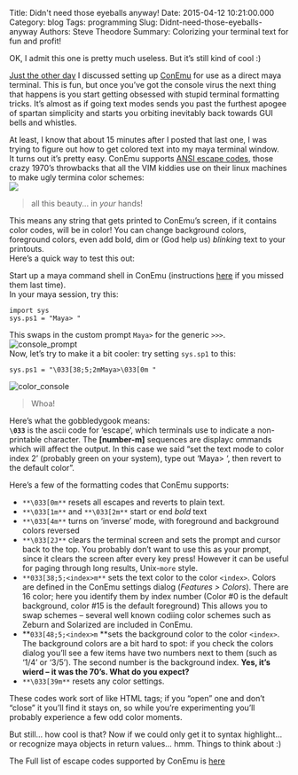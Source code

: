 Title: Didn't need those eyeballs anyway!
Date: 2015-04-12 10:21:00.000
Category: blog
Tags: programming
Slug: Didnt-need-those-eyeballs-anyway
Authors: Steve Theodore
Summary: Colorizing your terminal text for fun and profit!

OK, I admit this one is pretty much useless. But it’s still kind of cool :) 

[Just the other day](http://techartsurvival.blogspot.com/2015/04/blockquote-background-f9f9f9-border.html) I discussed setting up [ConEmu](http://conemu.github.io/) for use as a direct maya terminal. This is fun, but once you’ve got the console virus the next thing that happens is you start getting obsessed with stupid terminal formatting tricks. It’s almost as if going text modes sends you past the furthest apogee of spartan simplicity and starts you orbiting inevitably back towards GUI bells and whistles.   

At least, I know that about 15 minutes after I posted that last one, I was trying to figure out how to get colored text into my maya terminal window.  
It turns out it’s pretty easy. ConEmu supports [ANSI escape codes](http://wiki.bash-hackers.org/scripting/terminalcodes), those crazy 1970’s throwbacks that all the VIM kiddies use on their linux machines to make ugly termina color schemes:  
![](http://i.stack.imgur.com/79YI2.png)  
> all this beauty... in _your_ hands!  

This means any string that gets printed to ConEmu’s screen, if it contains color codes, will be in color! You can change background colors, foreground colors, even add bold, dim or (God help us) _blinking_ text to your printouts.  
Here’s a quick way to test this out:  

Start up a maya command shell in ConEmu (instructions [here](http://techartsurvival.blogspot.com/2015/04/blockquote-background-f9f9f9-border.html) if you missed them last time).  
In your maya session, try this:      
    
    import sys  
    sys.ps1 = "Maya> "  
  
This swaps in the custom prompt `Maya>` for the generic `>>>`.  
![console_prompt](http://3.bp.blogspot.com/-mBMHF410Wy0/VSqmy2QJCEI/AAAAAAABLnw/qu1P2pz15Do/s1600/color_1.png)  
Now, let’s try to make it a bit cooler: try setting `sys.sp1` to this:  
    
    sys.ps1 = "\033[38;5;2mMaya>\033[0m "  
  
![color_console](http://2.bp.blogspot.com/-2J0dLUc78MI/VSqmyxXLdsI/AAAAAAABLn0/4ERl34IdqTI/s1600/color_0.png)  
> Whoa!  

Here’s what the gobbledygook means:   
**`\033`** is the ascii code for ‘escape’, which terminals use to indicate a non-printable character. The **\[number-m\]** sequences are displayc ommands which will affect the output. In this case we said “set the text mode to color index 2’ (probably green on your system), type out ‘Maya> ‘, then revert to the default color”.  

Here’s a few of the formatting codes that ConEmu supports:  


  * `**\033[0m**` resets all escapes and reverts to plain text.
  * `**\033[1m**` and `**\033[2m**` start or end _bold_ text
  * `**\033[4m**` turns on ‘inverse’ mode, with foreground and background colors reversed
  * `**\033[2J**` clears the terminal screen and sets the prompt and cursor back to the top. You probably don’t want to use this as your prompt, since it clears the screen after every key press! However it can be useful for paging through long results, Unix-`more` style.
  * `**033[38;5;<index>m**` sets the text color to the color `<index>`. Colors are defined in the ConEmu settings dialog (_Features &gt; Colors_). There are 16 color; here you identify them by index number (Color #0 is the default background, color #15 is the default foreground) This allows you to swap schemes – several well known codiing color schemes such as Zeburn and Solarized are included in ConEmu.
  * **`033[48;5;<index>m` **sets the background color to the color `<index>`. The background colors are a bit hard to spot: if you check the colors dialog you’ll see a few items have two numbers next to them (such as ‘1/4’ or ‘3/5’). The second number is the background index. **Yes, it’s wierd – it was the 70’s. What do you expect?**
  * `**\033[39m**` resets any color settings.

  
These codes work sort of like HTML tags; if you “open” one and don’t “close” it you’ll find it stays on, so while you’re experimenting you’ll probably experience a few odd color moments.   

But still… how cool is that? Now if we could only get it to syntax highlight… or recognize maya objects in return values… hmm. Things to think about :)  

The Full list of escape codes supported by ConEmu is [here](http://conemu.github.io/en/AnsiEscapeCodes.html)

